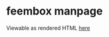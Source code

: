 # feembox manpage
Viewable as rendered HTML [here](https://rawcdn.githack.com/nabijaczleweli/feembox/man/feembox.1.html)
